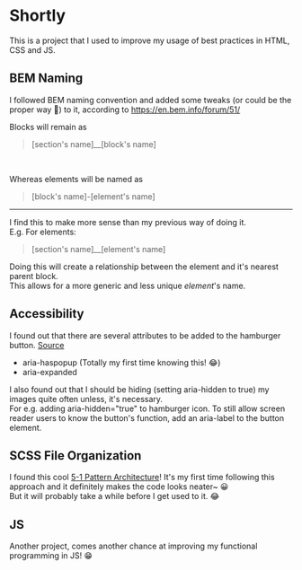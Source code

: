 # Shortly

This is a project that I used to improve my usage of best practices in HTML, CSS and JS.

## BEM Naming

I followed BEM naming convention and added some tweaks (or could be the proper way 🤔) to it, according to https://en.bem.info/forum/51/

Blocks will remain as 
> [section's name]__[block's name]

<br>

Whereas elements will be named as
> [block's name]-[element's name]

<hr>

I find this to make more sense than my previous way of doing it.\
E.g. For elements:
> [section's name]__[element's name]

Doing this will create a relationship between the element and it's nearest parent block. \
This allows for a more generic and less unique *element*'s name.

## Accessibility

I found out that there are several attributes to be added to the hamburger button. [Source](https://dev.to/savvasstephnds/your-hamburger-menu-button-is-inaccessible-here-s-how-to-fix-it-7n)
* aria-haspopup (Totally my first time knowing this! 😂)
* aria-expanded

I also found out that I should be hiding (setting aria-hidden to true) my images quite often unless, it's necessary.  
For e.g. adding aria-hidden="true" to hamburger icon. To still allow screen reader users to know the button's function, add an aria-label to the button element.

## SCSS File Organization
I found this cool [5-1 Pattern Architecture](https://matthewelsom.com/blog/simple-scss-playbook.html)! It's my first time following this approach and it definitely makes the code looks neater~ 😀\
But it will probably take a while before I get used to it. 😂

## JS
Another project, comes another chance at improving my functional programming in JS! 😁
